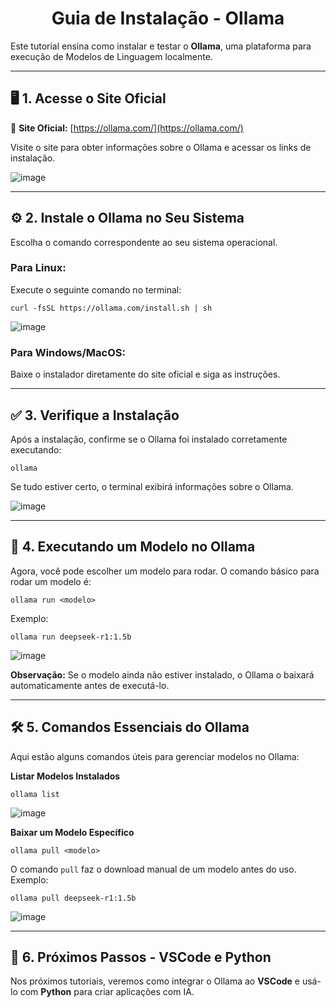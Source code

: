 <h1 align="center">Guia de Instalação - Ollama</h1>

Este tutorial ensina como instalar e testar o **Ollama**, uma plataforma para execução de Modelos de Linguagem localmente.  

---
## 🖥️ **1. Acesse o Site Oficial**  

🔗 **Site Oficial:** [https://ollama.com/](https://ollama.com/)  

Visite o site para obter informações sobre o Ollama e acessar os links de instalação.  

![image](https://github.com/user-attachments/assets/62d03fd5-c687-48b4-ab6b-7069ee3951a4)

---
## ⚙️ **2. Instale o Ollama no Seu Sistema**  

Escolha o comando correspondente ao seu sistema operacional.  

### **Para Linux:**  
Execute o seguinte comando no terminal:  
```shell
curl -fsSL https://ollama.com/install.sh | sh
```  

![image](https://github.com/user-attachments/assets/86414212-13d9-47f8-9cdf-f7ee56b511e4)

### **Para Windows/MacOS:**  
Baixe o instalador diretamente do site oficial e siga as instruções.  

---
## ✅ **3. Verifique a Instalação**  

Após a instalação, confirme se o Ollama foi instalado corretamente executando:  
```shell
ollama
```  
Se tudo estiver certo, o terminal exibirá informações sobre o Ollama.  

![image](https://github.com/user-attachments/assets/5da117e5-6e5b-40ac-ba2a-96f51023254e)

---
## 🚀 **4. Executando um Modelo no Ollama**  

Agora, você pode escolher um modelo para rodar. O comando básico para rodar um modelo é:  
```shell
ollama run <modelo>
```  

Exemplo:  
```shell
ollama run deepseek-r1:1.5b
```  

![image](https://github.com/user-attachments/assets/6a29fa20-7024-47b4-8d28-d51d937c88b7)

**Observação:** Se o modelo ainda não estiver instalado, o Ollama o baixará automaticamente antes de executá-lo.  

---
## 🛠 **5. Comandos Essenciais do Ollama**  

Aqui estão alguns comandos úteis para gerenciar modelos no Ollama:  

**Listar Modelos Instalados**  
```shell
ollama list
```  

![image](https://github.com/user-attachments/assets/e181474e-5734-44ce-b976-e35832e5557e)

**Baixar um Modelo Específico**  
```shell
ollama pull <modelo>
```  
O comando `pull` faz o download manual de um modelo antes do uso. Exemplo:  
```shell
ollama pull deepseek-r1:1.5b
```  

![image](https://github.com/user-attachments/assets/e88fff31-5a8f-4d4c-aea2-7dd43d54a293)

---

## 🎯 **6. Próximos Passos - VSCode e Python**  

Nos próximos tutoriais, veremos como integrar o Ollama ao **VSCode** e usá-lo com **Python** para criar aplicações com IA.  
